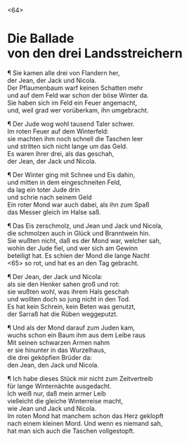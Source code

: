 <64>
# Die Ballade<br/> von den drei Landsstreichern

¶ Sie kamen alle drei von Flandern her,  
der Jean, der Jack und Nicola.  
Der Pflaumenbaum warf keinen Schatten mehr  
und auf dem Feld war schon der böse Winter da.  
Sie haben sich im Feld ein Feuer angemacht,  
und, weil grad wer vorüberkam, ihn umgebracht.

¶ Der Jude wog wohl tausend Taler schwer.  
Im roten Feuer auf dem Winterfeld:  
sie machten ihm noch schnell die Taschen leer  
und stritten sich nicht lange um das Geld.  
Es waren ihrer drei, als das geschah,  
der Jean, der Jack und Nicola.

¶ Der Winter ging mit Schnee und Eis dahin,  
und mitten in dem eingeschneiten Feld,  
da lag ein toter Jude drin  
und schrie nach seinem Geld  
Ein roter Mond war auch dabei, als ihn zum Spaß  
das Messer gleich im Halse saß.

¶ Das Eis zerschmolz, und Jean und Jack und Nicola,  
die schmolzen auch in Glück und Branntwein hin.  
Sie wußten nicht, daß es der Mond war, welcher sah,  
wohin der Jude fiel, und wer sich am Gewinn  
beteiligt hat. Es schien der Mond die lange Nacht  
<65> so rot, und hat es an den Tag gebracht.

¶ Der Jean, der Jack und Nicola:  
als sie den Henker sahen groß und rot:  
sie wußten wohl, was ihrem Hals geschah  
und wollten doch so jung nicht in den Tod.  
Es hat kein Schrein, kein Beten was genutzt,  
der Sarraß hat die Rüben weggeputzt.

¶ Und als der Mond darauf zum Juden kam,  
wuchs schon ein Baum ihm aus dem Leibe raus  
Mit seinen schwarzen Armen nahm  
er sie hinunter in das Wurzelhaus,  
die drei geköpfien Brüder da:  
den Jean, den Jack und Nicola.

¶ Ich habe dieses Stück mir nicht zum Zeitvertreib  
für lange Winternächte ausgedacht.  
Ich weiß nur, daß mein armer Leib  
vielleicht die gleiche Winterreise macht,  
wie Jean und Jack und Nicola.  
Im roten Mond hat manchem schon das Herz geklopft  
nach einem kleinen Mord. Und wenn es niemand sah,  
hat man sich auch die Taschen vollgestopft.

